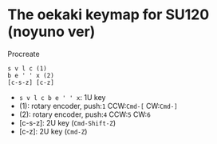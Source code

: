 # The oekaki keymap for SU120 (noyuno ver)

Procreate

~~~
s v l c (1)
b e ' ' x (2)
[c-s-z] [c-z]
~~~

- `s v l c b e ' ' x`: 1U key
- (1): rotary encoder, push:`1` CCW:`Cmd-[` CW:`Cmd-]`
- (2): rotary encoder, push:`4` CCW:`5` CW:`6`
- [c-s-z]: 2U key (`Cmd-Shift-Z`)
- [c-z]: 2U key (`Cmd-Z`)

